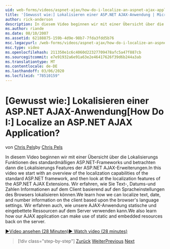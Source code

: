 ```yaml
---
uid: web-forms/videos/aspnet-ajax/how-do-i-localize-an-aspnet-ajax-application
title: '[Gewusst wie:] Lokalisieren einer ASP.NET AJAX-Anwendung | Microsoft-Dokumentation'
author: rick-anderson
description: In diesem Video beginnen wir mit einer Übersicht über die Lokalisierungs Funktionen des standardmäßigen ASP.NET-Frameworks und betrachten dann die Lokalisierungs Features von...
ms.author: riande
ms.date: 08/10/2007
ms.assetid: 62188875-159b-4d9e-98b7-7fda3fdd5b76
msc.legacyurl: /web-forms/videos/aspnet-ajax/how-do-i-localize-an-aspnet-ajax-application
msc.type: video
ms.openlocfilehash: 211350e1c6c4060d22327709478afc5a47f887cb
ms.sourcegitcommit: e7e91932a6e91a63e2e46417626f39d6b244a3ab
ms.translationtype: MT
ms.contentlocale: de-DE
ms.lasthandoff: 03/06/2020
ms.locfileid: "78510159"
---
```

# <a name="how-do-i-localize-an-aspnet-ajax-application"></a><span data-ttu-id="c48ba-104">[Gewusst wie:] Lokalisieren einer ASP.NET AJAX-Anwendung</span><span class="sxs-lookup"><span data-stu-id="c48ba-104">[How Do I:] Localize an ASP.NET AJAX Application?</span></span>

<span data-ttu-id="c48ba-105">von [Chris Pels](https://twitter.com/chrispels)</span><span class="sxs-lookup"><span data-stu-id="c48ba-105">by [Chris Pels](https://twitter.com/chrispels)</span></span>

<span data-ttu-id="c48ba-106">In diesem Video beginnen wir mit einer Übersicht über die Lokalisierungs Funktionen des standardmäßigen ASP.NET-Frameworks und betrachten dann die Lokalisierungs Features der ASP.NET AJAX-Erweiterungen.</span><span class="sxs-lookup"><span data-stu-id="c48ba-106">In this video we start with an overview of the localization capabilities of the standard ASP.NET framework, and then look at the localization features of the ASP.NET AJAX Extensions.</span></span> <span data-ttu-id="c48ba-107">Wir erfahren, wie Sie Text-, Datums-und Zahlen Informationen auf dem Client basierend auf den Spracheinstellungen des Browsers lokalisieren können.</span><span class="sxs-lookup"><span data-stu-id="c48ba-107">We learn how we can localize text, date, and number information on the client based upon the browser's language settings.</span></span> <span data-ttu-id="c48ba-108">Wir erfahren auch, wie unsere AJAX-Anwendung statische und eingebettete Ressourcen auf dem Server verwenden kann.</span><span class="sxs-lookup"><span data-stu-id="c48ba-108">We also learn how our AJAX application can make use of static and embedded resources back on the server.</span></span>

[<span data-ttu-id="c48ba-109">&#9654;Video ansehen (28 Minuten)</span><span class="sxs-lookup"><span data-stu-id="c48ba-109">&#9654; Watch video (28 minutes)</span></span>](https://channel9.msdn.com/Blogs/ASP-NET-Site-Videos/how-do-i-localize-an-aspnet-ajax-application)

> [!div class="step-by-step"]
> <span data-ttu-id="c48ba-110">[Zurück](how-do-i-implement-the-persistent-communications-pattern-with-the-updatepanel.md)
> [Weiter](how-do-i-implement-the-persistent-communications-pattern-using-web-services.md)</span><span class="sxs-lookup"><span data-stu-id="c48ba-110">[Previous](how-do-i-implement-the-persistent-communications-pattern-with-the-updatepanel.md)
[Next](how-do-i-implement-the-persistent-communications-pattern-using-web-services.md)</span></span>
